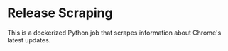 # Release Scraping

This is a dockerized Python job that scrapes information about Chrome's latest updates.
